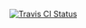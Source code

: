 [![Travis CI Status](https://api.travis-ci.org/ryuichis/oclint-cpp-travis-ci-examples.svg?branch=master)](https://travis-ci.org/ryuichis/oclint-cpp-travis-ci-examples)
